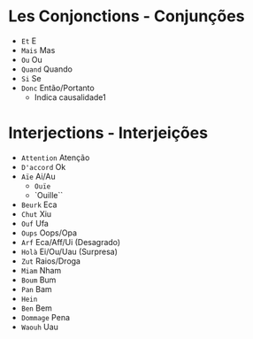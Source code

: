 # Les Conjonctions - Conjunções

-   `Et` E
-   `Mais` Mas
-   `Ou` Ou
-   `Quand` Quando
-   `Si` Se
-   `Donc` Então/Portanto
    -   Indica causalidade1

# Interjections - Interjeições

-   `Attention` Atenção
-   `D'accord` Ok
-   `Aïe` Ai/Au
    -   `Ouïe`
    -   `Ouille``
-   `Beurk` Eca
-   `Chut` Xiu
-   `Ouf` Ufa
-   `Oups` Oops/Opa
-   `Arf` Eca/Aff/Ui (Desagrado)
-   `Holà` Ei/Ou/Uau (Surpresa)
-   `Zut` Raios/Droga
-   `Miam` Nham
-   `Boum` Bum
-   `Pan` Bam
-   `Hein`
-   `Ben` Bem
-   `Dommage` Pena
-   `Waouh` Uau
